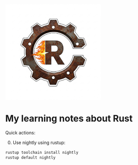 <img src="./logo-smaller.png" alt="Rust" width="300">

# My learning notes about Rust

Quick actions:

0. Use nightly using rustup:

```
rustup toolchain install nightly
rustup default nightly
```

